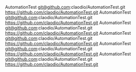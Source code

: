 AutomationTest
git@github.com:claodio/AutomationTest.git
https://github.com/claodio/AutomationTest.git
AutomationTest
git@github.com:claodio/AutomationTest.git
https://github.com/claodio/AutomationTest.git
AutomationTest
git@github.com:claodio/AutomationTest.git
https://github.com/claodio/AutomationTest.git
AutomationTest
git@github.com:claodio/AutomationTest.git
https://github.com/claodio/AutomationTest.git
AutomationTest
git@github.com:claodio/AutomationTest.git
https://github.com/claodio/AutomationTest.git
AutomationTest
git@github.com:claodio/AutomationTest.git
https://github.com/claodio/AutomationTest.git
